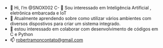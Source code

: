 - 👋 Hi, I’m @SNOX002
C- 👀 Sou interessado em Inteligência Artificial , eletrônica embarcada e IoT
- 🌱 Atualmente aprendendo sobre como utilizar vários ambientes com diversos dispostivos para criar um sistema integrado.
- 💞️ estou interessado em colaborar com desenvolvimento de códigos em C e Python
- 📫 robertramoncontato@gmail.com
